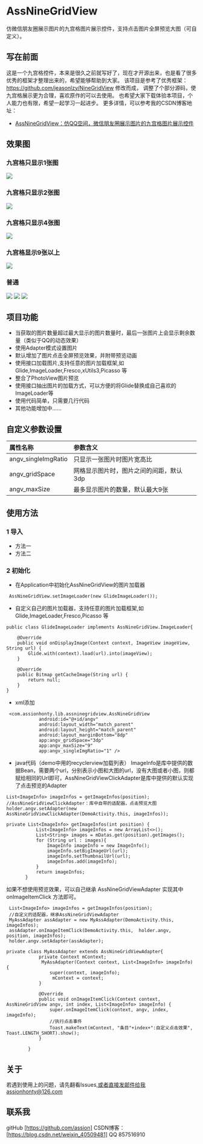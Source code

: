 # AssNineGridView
仿微信朋友圈展示图片的九宫格图片展示控件，支持点击图片全屏预览大图（可自定义）。
## 写在前面
这是一个九宫格控件，本来是很久之前就写好了，现在才开源出来，也是看了很多优秀的框架才整理出来的，希望能够帮助到大家。
该项目是参考了优秀框架：https://github.com/jeasonlzy/NineGridView 修改而成， 调整了个部分源码，使九宫格展示更为合理，喜欢原作的可以去使用。
也希望大家下载体验本项目，个人能力也有限，希望一起学习一起进步。
更多详情，可以参考我的CSDN博客地址：
* [AssNineGridView：仿QQ空间，微信朋友圈展示图片的九宫格图片展示控件](https://blog.csdn.net/weixin_40509481/article/details/82774002) 
## 效果图
### 九宫格只显示1张图
![](https://github.com/assion/AssNineGridView/blob/master/app/src/main/res/mipmap-xxhdpi/demo01.jpg)
### 九宫格只显示2张图
![](https://github.com/assion/AssNineGridView/blob/master/app/src/main/res/mipmap-xxhdpi/demo03.jpg)
### 九宫格只显示4张图
![](https://github.com/assion/AssNineGridView/blob/master/app/src/main/res/mipmap-xxhdpi/demo02.jpg)
### 九宫格显示9张以上
![](https://github.com/assion/AssNineGridView/blob/master/app/src/main/res/mipmap-xxhdpi/demo04.jpg)
### 普通
![](https://github.com/assion/AssNineGridView/blob/master/app/src/main/res/mipmap-xxhdpi/demo07.jpg)  ![](https://github.com/assion/AssNineGridView/blob/master/app/src/main/res/mipmap-xxhdpi/demo05.jpg)  ![](https://github.com/assion/AssNineGridView/blob/master/app/src/main/res/mipmap-xxhdpi/demo06.jpg)
## 项目功能
* 当获取的图片数量超过最大显示的图片数量时，最后一张图片上会显示剩余数量（类似于QQ的动态效果）
* 使用Adapter模式设置图片
* 默认增加了图片点击全屏预览效果，并附带预览动画
* 使用接口加载图片,支持任意的图片加载框架,如 Glide,ImageLoader,Fresco,xUtils3,Picasso 等
* 整合了PhotoView图片预览
* 使用接口抽出图片的加载方式，可以方便的将Glide替换成自己喜欢的ImageLoader等
* 使用代码简单，只需要几行代码
* 其他功能增加中......
## 自定义参数设置
|属性名称|参数含义|
|:---|:---|
|angv_singleImgRatio|只显示一张图片时图片宽高比|
|angv_gridSpace|网格显示图片时，图片之间的间距，默认3dp|
|angv_maxSize|最多显示图片的数量，默认最大9张|
## 使用方法
### 1 导入
* 方法一
* 方法二
### 2 初始化
* 在Application中初始化AssNineGridView的图片加载器
```
 AssNineGridView.setImageLoader(new GlideImageLoader());
```
* 自定义自己的图片加载器，支持任意的图片加载框架,如 Glide,ImageLoader,Fresco,Picasso 等
```
public class GlideImageLoader implements AssNineGridView.ImageLoader{

    @Override
    public void onDisplayImage(Context context, ImageView imageView, String url) {
        Glide.with(context).load(url).into(imageView);
    }

    @Override
    public Bitmap getCacheImage(String url) {
        return null;
    }
}
```
* xml添加
```
 <com.assionhonty.lib.assninegridview.AssNineGridView
            android:id="@+id/angv"
            android:layout_width="match_parent"
            android:layout_height="match_parent"
            android:layout_marginBottom="8dp"
            app:angv_gridSpace="3dp"
            app:angv_maxSize="9"
            app:angv_singleImgRatio="1" />
```
* java代码（demo中用的recyclerview加载列表）
ImageInfo是库中提供的数据Bean，需要两个url，分别表示小图和大图的url，没有大图或者小图，则都赋给相同的Url即可，AssNineGridViewClickAdapter是库中提供的默认实现了点击预览的Adapter
```
List<ImageInfo> imageInfos = getImageInfos(position);
//AssNineGridViewClickAdapter：库中自带的适配器，点击预览大图
holder.angv.setAdapter(new AssNineGridViewClickAdapter(DemoActivity.this, imageInfos));

 ```
 ```
 private List<ImageInfo> getImageInfos(int position) {
            List<ImageInfo> imageInfos = new ArrayList<>();
            List<String> images = mDatas.get(position).getImages();
            for (String url : images){
                ImageInfo imageInfo = new ImageInfo();
                imageInfo.setBigImageUrl(url);
                imageInfo.setThumbnailUrl(url);
                imageInfos.add(imageInfo);
            }
            return imageInfos;
        }
 ```
如果不想使用预览效果，可以自己继承 AssNineGridViewAdapter 实现其中 onImageItemClick 方法即可。
 ```
  List<ImageInfo> imageInfos = getImageInfos(position);
  //自定义的适配器，继承AssNineGridViewAdapter
  MyAssAdapter assAdapter = new MyAssAdapter(DemoActivity.this, imageInfos);
  assAdapter.onImageItemClick(DemoActivity.this,  holder.angv, position, imageInfos);
  holder.angv.setAdapter(assAdapter);
```
```
private class MyAssAdapter extends AssNineGridViewAdapter{
            private Context mContext;
             MyAssAdapter(Context context, List<ImageInfo> imageInfo) {
                super(context, imageInfo);
                 mContext = context;
            }

            @Override
            public void onImageItemClick(Context context, AssNineGridView angv, int index, List<ImageInfo> imageInfo) {
                super.onImageItemClick(context, angv, index, imageInfo);
                //执行点击事件
                Toast.makeText(mContext, "条目"+index+":自定义点击效果", Toast.LENGTH_SHORT).show();
            }

        }
```
## 关于
若遇到使用上的问题，请先翻看Issues,或者直接发邮件给我assionhonty@126.com
## 联系我
gitHub [https://github.com/assion]
CSDN博客：[https://blog.csdn.net/weixin_40509481]
QQ 857516910
